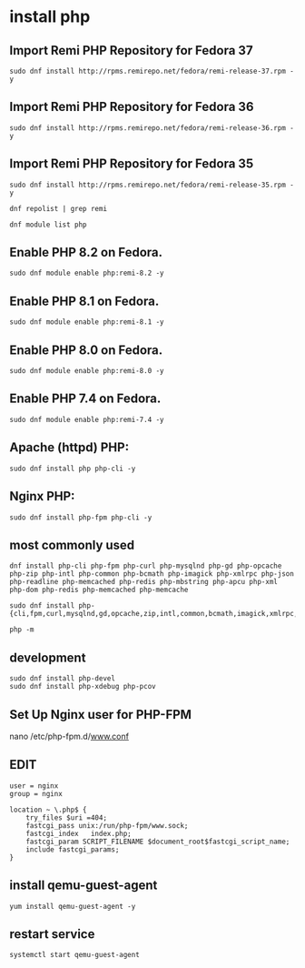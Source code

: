 # install php

## Import Remi PHP Repository for Fedora 37
````
sudo dnf install http://rpms.remirepo.net/fedora/remi-release-37.rpm -y
````

## Import Remi PHP Repository for Fedora 36
````
sudo dnf install http://rpms.remirepo.net/fedora/remi-release-36.rpm -y
````

## Import Remi PHP Repository for Fedora 35
````
sudo dnf install http://rpms.remirepo.net/fedora/remi-release-35.rpm -y
````


````
dnf repolist | grep remi

dnf module list php
````

## Enable PHP 8.2 on Fedora.
````
sudo dnf module enable php:remi-8.2 -y
````

## Enable PHP 8.1 on Fedora.
````
sudo dnf module enable php:remi-8.1 -y
````

## Enable PHP 8.0 on Fedora.
````
sudo dnf module enable php:remi-8.0 -y
````

## Enable PHP 7.4 on Fedora.
````
sudo dnf module enable php:remi-7.4 -y
````

## Apache (httpd) PHP:
````
sudo dnf install php php-cli -y
````

## Nginx PHP:

````
sudo dnf install php-fpm php-cli -y
````

## most commonly used

````
dnf install php-cli php-fpm php-curl php-mysqlnd php-gd php-opcache php-zip php-intl php-common php-bcmath php-imagick php-xmlrpc php-json php-readline php-memcached php-redis php-mbstring php-apcu php-xml php-dom php-redis php-memcached php-memcache

sudo dnf install php-{cli,fpm,curl,mysqlnd,gd,opcache,zip,intl,common,bcmath,imagick,xmlrpc,json,readline,memcached,redis,mbstring,apcu,xml,dom,redis,memcached,memcache}

php -m
````
## development

````
sudo dnf install php-devel
sudo dnf install php-xdebug php-pcov
````

## Set Up Nginx user for PHP-FPM
nano /etc/php-fpm.d/www.conf

## EDIT
````
user = nginx
group = nginx
````

````
location ~ \.php$ {
    try_files $uri =404;
    fastcgi_pass unix:/run/php-fpm/www.sock;
    fastcgi_index   index.php;
    fastcgi_param SCRIPT_FILENAME $document_root$fastcgi_script_name;
    include fastcgi_params;
}
````

## install qemu-guest-agent

````
yum install qemu-guest-agent -y
````

## restart service

````
systemctl start qemu-guest-agent
````
